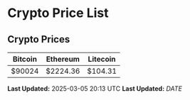 # Crypto Price List

## Crypto Prices
| Bitcoin | Ethereum | Litecoin |
| ------- | -------- | -------- |
| $90024 | $2224.36 | $104.31 |
**Last Updated:** 2025-03-05 20:13 UTC
**Last Updated:** $DATE$
